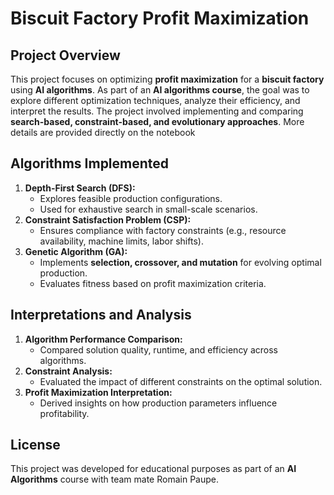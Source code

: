 # Biscuit Factory Profit Maximization

## Project Overview
This project focuses on optimizing **profit maximization** for a **biscuit factory** using **AI algorithms**. As part of an **AI algorithms course**, the goal was to explore different optimization techniques, analyze their efficiency, and interpret the results. The project involved implementing and comparing **search-based, constraint-based, and evolutionary approaches**. More details are provided directly on the notebook

## Algorithms Implemented
1. **Depth-First Search (DFS):**
   - Explores feasible production configurations.
   - Used for exhaustive search in small-scale scenarios.
2. **Constraint Satisfaction Problem (CSP):**
   - Ensures compliance with factory constraints (e.g., resource availability, machine limits, labor shifts).
3. **Genetic Algorithm (GA):**
   - Implements **selection, crossover, and mutation** for evolving optimal production.
   - Evaluates fitness based on profit maximization criteria.

## Interpretations and Analysis
1. **Algorithm Performance Comparison:**
   - Compared solution quality, runtime, and efficiency across algorithms.
2. **Constraint Analysis:**
   - Evaluated the impact of different constraints on the optimal solution.
3. **Profit Maximization Interpretation:**
   - Derived insights on how production parameters influence profitability.

## License
This project was developed for educational purposes as part of an **AI Algorithms** course with team mate Romain Paupe.

